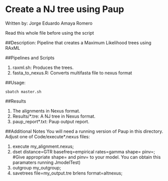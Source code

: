# Create a NJ tree using Paup 
Written by: Jorge Eduardo Amaya Romero

Read this whole file before using the script

##Description: 
Pipeline that creates a Maximum Likelihood trees using RAxML

##Pipelines and Scripts

1. raxml.sh: Produces the trees.
2. fasta\_to\_nexus.R: Converts multifasta file to nexus format 

##Usage:

```
sbatch master.sh
```
##Results

1. The alignments in Nexus format.
2. Results/\*.tre: A NJ tree in Nexus format.
3. paup\_report\*.txt: Paup output report.

##Additional Notes
You will need a running version of Paup in this directory. Adjust one of Code/execute\*.nexus files:
1. execute my\_alignment.nexus;
2. dset distance=GTR basefreq=empirical rates=gamma shape= pinv=; #Give appropriate shape= and pinv= to your model. You can obtain this paramaters running JmodelTest)
3. outgroup my\_outgroup;
4. savetrees file=my\_output.tre brlens format=altnexus; 

